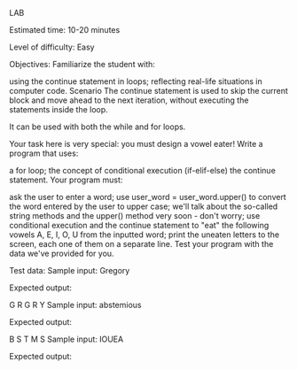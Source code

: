 LAB

Estimated time:
10-20 minutes

Level of difficulty:
Easy

Objectives:
Familiarize the student with:

using the continue statement in loops;
reflecting real-life situations in computer code.
Scenario
The continue statement is used to skip the current block and move ahead to the next iteration, without executing the statements inside the loop.

It can be used with both the while and for loops.

Your task here is very special: you must design a vowel eater! Write a program that uses:

a for loop;
the concept of conditional execution (if-elif-else)
the continue statement.
Your program must:

ask the user to enter a word;
use user_word = user_word.upper() to convert the word entered by the user to upper case; we'll talk about the so-called string methods and the upper() method very soon - don't worry;
use conditional execution and the continue statement to "eat" the following vowels A, E, I, O, U from the inputted word;
print the uneaten letters to the screen, each one of them on a separate line.
Test your program with the data we've provided for you.


Test data:
Sample input: Gregory

Expected output:

G
R
G
R
Y
Sample input: abstemious

Expected output:

B
S
T
M
S
Sample input: IOUEA

Expected output:
